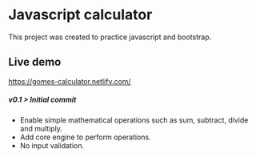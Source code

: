 # Javascript calculator

This project was created to practice javascript and bootstrap.

## Live demo
https://gomes-calculator.netlify.com/

##### v0.1 > Initial commit
- Enable simple mathematical operations such as sum, subtract, divide and multiply.
- Add core engine to perform operations.
- No input validation.
